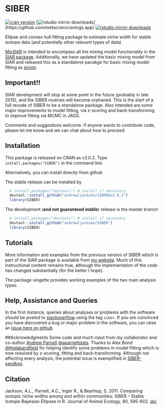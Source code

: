 SIBER
=====

[![cran version](http://www.r-pkg.org/badges/version/SIBER)](http://cran.rstudio.com/web/packages/SIBER) 
[![rstudio mirror downloads](http://cranlogs.r-pkg.org/badges/SIBER?)](https://github.com/metacran/cranlogs.app)
[![rstudio mirror downloads](http://cranlogs.r-pkg.org/badges/grand-total/SIBER?color=82b4e8)](https://github.com/metacran/cranlogs.app)

Ellipse and convex hull fitting package to estimate niche width for stable isotope data (and potentially other relevant types of data)

[MixSIAR](https://github.com/brianstock/MixSIAR) is intended to encompass all the mixing model functionality in the [SIAR package](http://www.tcd.ie/Zoology/research/research/theoretical/siar.php). Additionally, we have updated the basic mixing model from SIAR and released this as a standalone pacakge for basic mixing model fitting as [simmr](https://cran.r-project.org/web/packages/simmr/). 


## Important!!
SIAR development will stop at some point in the future (probably in late 2015),
and the SIBER routines will become orphaned. This is the start of a full recode of SIBER to be a standalone package. 
Also intended are some major improvements to model fitting, via z-scoring and back-transforming to improve fitting 
via MCMC in JAGS. 

Comments and suggestions welcome. If anyone wants to contribute code, please let me know and we can chat about how 
to proceed.

## Installation
This package is released on CRAN as v2.0.2. Type `install.packages("SIBER")` in the command line.

Alternatively, you can install directly from github

The stable release can be installed by
  ```R
    # install.packages("devtools") # install if necessary
    devtool::install_github("andrewljackson/SIBER@v2.0.2")
    library(SIBER)
  ```

The development (**and not guaranteed stable**) release is the master branch
  ```R
    # install.packages("devtools") # install if necessary
    devtool::install_github("andrewljackson/SIBER")
    library(SIBER)
  ```


## Tutorials
More information and examples from the previous version of SIBER which is part of the SIAR package is available from [my website](http://www.tcd.ie/Zoology/research/research/theoretical/Rpodcasts.php#siber). Much of this instructional content remains true, although the implementation of the code has changed substantially (for the better I hope).

The package vingette provides working examples of the two main analysis types.

## Help, Assistance and Queries
In the first instance, queries about analyses or problems with the software should be posted to [stackoverflow](https://stackoverflow.com/questions/tagged/siber) using the tag `siber`. If you are convinced you have discovered a bug or major problem in the software, you can raise an [issue here on github](https://github.com/AndrewLJackson/SIBER/issues).

##Acknowledgments
Some code and much input from my collaborator and co-author [Andrew Parnell](http://mathsci.ucd.ie/people/parnell_a) [@aparnellstats](https://twitter.com/aparnellstats). Thanks to Alex Bond [@thelabandfield](https://twitter.com/thelabandfield) for helping identify some problems in model fitting which is now resolved by z-scoring, fitting and back-transforming. Although not affecting every analysis, the potential issue is exemplified in [SIBER-sandbox]( https://github.com/AndrewLJackson/SIBER-sandbox).

## Citation
Jackson, A.L., Parnell, A.C., Inger R., & Bearhop, S. 2011. Comparing isotopic niche widths among and within communities: SIBER – Stable Isotope Bayesian Ellipses in R. Journal of Animal Ecology, 80, 595-602. [doi](http://dx.doi.org/10.1111/j.1365-2656.2011.01806.x)
